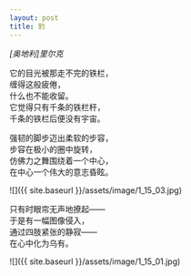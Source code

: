 ```yaml
---
layout: post
title: 豹
---
```


_[奥地利]里尔克_

它的目光被那走不完的铁栏，   
缠得这般疲倦，   
什么也不能收留。   
它觉得只有千条的铁栏杆，   
千条的铁栏后便没有宇宙。 


强韧的脚步迈出柔软的步容，   
步容在极小的圈中旋转，   
仿佛力之舞围绕着一个中心，   
在中心一个伟大的意志昏眩。   

![]({{ site.baseurl }}/assets/image/1_15_03.jpg)

只有时眼帘无声地撩起——   
于是有一幅图像侵入，   
通过四肢紧张的静寂——   
在心中化为乌有。   

![]({{ site.baseurl }}/assets/image/1_15_01.jpg)
